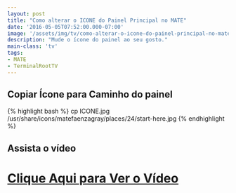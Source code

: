 ```yaml
---
layout: post
title: "Como alterar o ICONE do Painel Principal no MATE"
date: '2016-05-05T07:52:00.000-07:00'
image: '/assets/img/tv/como-alterar-o-icone-do-painel-principal-no-mate.jpg'
description: "Mude o ícone do painel ao seu gosto."
main-class: 'tv'
tags:
- MATE
- TerminalRootTV
---
```


## Copiar Ícone para Caminho do painel
{% highlight bash %}
cp ICONE.jpg /usr/share/icons/matefaenzagray/places/24/start-here.jpg
{% endhighlight %}

## Assista o vídeo


# [Clique Aqui para Ver o Vídeo](https://www.youtube.com/watch?v=okcgOhQL6jc)


